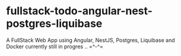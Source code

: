 # fullstack-todo-angular-nest-postgres-liquibase
A FullStack Web App using Angular, NestJS, Postgres, Liquibase and Docker
currently still in progres
..
=^-^=
